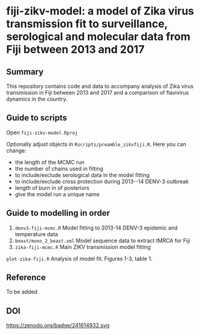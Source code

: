 # fiji-zikv-model: a model of Zika virus transmission fit to surveillance, serological and molecular data from Fiji between 2013 and 2017 

## Summary
This repository contains code and data to accompany analysis of Zika virus transmission in Fiji between 2013 and 2017 and a comparison of flavivirus dynamics in the country. 

## Guide to scripts
Open `fiji-zikv-model.Rproj` 

Optionally adjust objects in `Rscripts/preamble_zikvfiji.R`. Here you can change: 
* the length of the MCMC run
* the number of chains used in fitting 
* to include/exclude serological data in the model fitting  
* to include/exclude cross protection during 2013--14 DENV-3 outbreak 
* length of burn in of posteriors
* give the model run a unique name

## Guide to modelling in order
1. `denv3-fiji-mcmc.R` Model fitting to 2013-14 DENV-3 epidemic and temperature data
2. `beast/mono_2_beast.xml` Model sequence data to extract tMRCA for Fiji
3. `zika-fiji-mcmc.R` Main ZIKV transmission model fitting

`plot-zika-fiji.R` Analysis of model fit. Figures 1-3, table 1. 

## Reference
To be added

## DOI
https://zenodo.org/badge/241614932.svg
